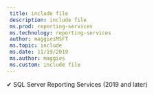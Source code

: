 ```yaml
---
 title: include file
 description: include file
 ms.prod: reporting-services
 ms.technology: reporting-services
 author: maggiesMSFT
 ms.topic: include
 ms.date: 11/19/2019
 ms.author: maggies
 ms.custom: include file
---
```



✔ SQL Server Reporting Services (2019 and later)